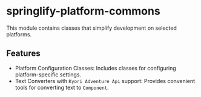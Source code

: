 # springlify-platform-commons

This module contains classes that simplify development on selected platforms.

## Features

- Platform Configuration Classes: Includes classes for configuring platform-specific settings.
- Text Converters with `Kyori Adventure Api` support: Provides convenient tools for converting text to `Component`.
